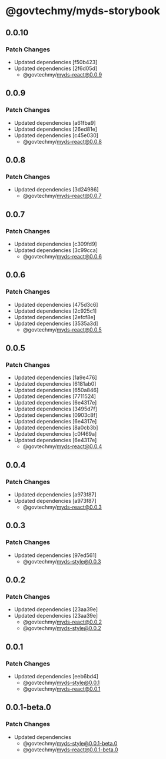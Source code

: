# @govtechmy/myds-storybook

## 0.0.10

### Patch Changes

- Updated dependencies [f50b423]
- Updated dependencies [2f6d05d]
  - @govtechmy/myds-react@0.0.9

## 0.0.9

### Patch Changes

- Updated dependencies [a61fba9]
- Updated dependencies [26ed81e]
- Updated dependencies [c45e030]
  - @govtechmy/myds-react@0.0.8

## 0.0.8

### Patch Changes

- Updated dependencies [3d24986]
  - @govtechmy/myds-react@0.0.7

## 0.0.7

### Patch Changes

- Updated dependencies [c309fd9]
- Updated dependencies [3c99cca]
  - @govtechmy/myds-react@0.0.6

## 0.0.6

### Patch Changes

- Updated dependencies [475d3c6]
- Updated dependencies [2c925c1]
- Updated dependencies [2efcf8e]
- Updated dependencies [3535a3d]
  - @govtechmy/myds-react@0.0.5

## 0.0.5

### Patch Changes

- Updated dependencies [1a9e476]
- Updated dependencies [6181ab0]
- Updated dependencies [650a846]
- Updated dependencies [7711524]
- Updated dependencies [6e4317e]
- Updated dependencies [3495d7f]
- Updated dependencies [0903c8f]
- Updated dependencies [6e4317e]
- Updated dependencies [8a0cb3b]
- Updated dependencies [c0f469a]
- Updated dependencies [6e4317e]
  - @govtechmy/myds-react@0.0.4

## 0.0.4

### Patch Changes

- Updated dependencies [a973f87]
- Updated dependencies [a973f87]
  - @govtechmy/myds-react@0.0.3

## 0.0.3

### Patch Changes

- Updated dependencies [97ed561]
  - @govtechmy/myds-style@0.0.3

## 0.0.2

### Patch Changes

- Updated dependencies [23aa39e]
- Updated dependencies [23aa39e]
  - @govtechmy/myds-react@0.0.2
  - @govtechmy/myds-style@0.0.2

## 0.0.1

### Patch Changes

- Updated dependencies [eeb6bd4]
  - @govtechmy/myds-style@0.0.1
  - @govtechmy/myds-react@0.0.1

## 0.0.1-beta.0

### Patch Changes

- Updated dependencies
  - @govtechmy/myds-style@0.0.1-beta.0
  - @govtechmy/myds-react@0.0.1-beta.0
